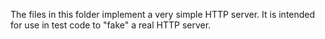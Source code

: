 The files in this folder implement a very simple HTTP server. It is intended for use in test code to "fake" a real HTTP server.